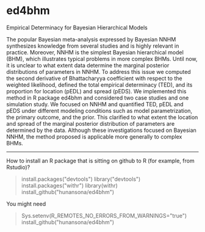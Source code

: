 # ed4bhm
Empirical Determinacy for Bayesian Hierarchical Models

The popular Bayesian meta-analysis expressed by Bayesian NNHM synthesizes knowledge from several studies and is highly relevant in practice. Moreover, NNHM is the simplest Bayesian hierarchical model (BHM), which illustrates typical problems in more complex BHMs. Until now, it is unclear to what extent data determine the marginal posterior distributions of parameters in NNHM. To address this issue we computed the second derivative of Bhattacharyya coefficient with respect to the weighted likelihood, defined the total empirical determinacy (TED), and its proportion for location (pEDL) and spread (pEDS). We implemented this method in R package ed4bhm and considered two case studies and one simulation study. We focused on NNHM and quantified TED, pEDL and pEDS under different modeling conditions such as model parametrization, the primary outcome, and the prior. This clarified to what extent the location and spread of the marginal posterior distribution of parameters are determined by the data. Although these investigations focused on Bayesian NNHM, the method proposed is applicable more generally to complex BHMs. 


*********************************************************************************
How to install an R package that is sitting on github to R (for example, from Rstudio)?

> install.packages("devtools")
> library("devtools")
> install.packages("withr")
> library(withr)
> install_github("hunansona/ed4bhm") 

You might need 
> Sys.setenv(R_REMOTES_NO_ERRORS_FROM_WARNINGS="true")
> install_github("hunansona/ed4bhm") 


